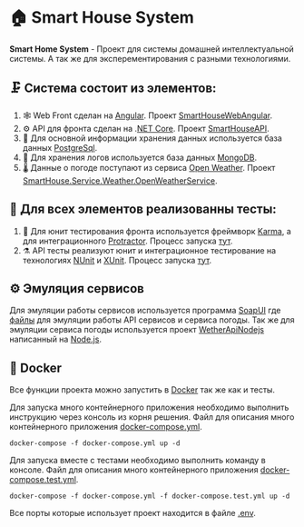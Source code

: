 # 🏠 Smart House System 
**Smart Home System** - Проект для системы домашней интеллектуальной системы. А так же для эксперементирования с разными технологиями.

## 🗜 Система состоит из элементов:
1. 🕸 Web Front сделан на [Angular](https://github.com/angular). Проект [SmartHouseWebAngular](Web/SmartHouseWebAngular).
2. ⚙️ API для фронта сделан на .[NET Core](https://github.com/dotnet/core). Проект [SmartHouseAPI](API/SmartHouseAPI).
3. 📘 Для основной информации хранения данных используется база данных [PostgreSql](https://github.com/postgres).
4. 📗 Для хранения логов используется база данных [MongoDB](https://github.com/mongodb).
5. 🌡️ Данные о погоде поступают из сервиса [Open Weather](https://openweathermap.org). Проект [SmartHouse.Service.Weather.OpenWeatherService](SmartHouse.Service.Weather.OpenWeatherService).

## 🔬 Для всех элементов реализованны тесты:
1. 🧪 Для юнит тестирования фронта используется фреймворк [Karma](https://karma-runner.github.io/latest/index.html), а для интеграционного [Protractor](https://github.com/angular/protractor). Процесс запуска [тут](Web/SmartHouseWebAngular/README.md).
2. ⚗️ API тесты реализуют юнит и интеграционное тестирование на технологиях [NUnit](https://github.com/nunit) и [XUnit](https://github.com/xunit). Процесс запуска [тут](Tests/README.md).

## ⚙️ Эмуляция сервисов
Для эмуляции работы сервисов используется программа [SoapUI]() где [файлы](Other\SoapUI%20Services) для эмуляции работы API сервисов и сервиса погоды.
Так же для эмуляции сервиса погоды используется проект [WetherApiNodejs](SmartHouse.Service.Weather.OpenWeatherService) написанный на [Node.js](https://github.com/nodejs).

## 🐳 Docker 
Все функции проекта можно запустить в [Docker](https://github.com/docker) так же как и тесты.

Для запуска много контейнерного приложения необходимо выполнить инструкцию через консоль из корня решения. Файл для описания много контейнерного приложения [docker-compose.yml](https://github.com/JeanRasin/SmartHouse/blob/master/docker-compose.yml). 
```docker-compose
docker-compose -f docker-compose.yml up -d
```
Для запуска вместе с тестами необходимо выполнить команду в консоле. Файл для описания много контейнерного приложения [docker-compose.test.yml](https://github.com/JeanRasin/SmartHouse/blob/master/docker-compose.test.yml). 
```docker-compose
docker-compose -f docker-compose.yml -f docker-compose.test.yml up -d
```
Все порты которые использует проект находится в файле [.env](https://github.com/JeanRasin/SmartHouse/blob/master/.env).



